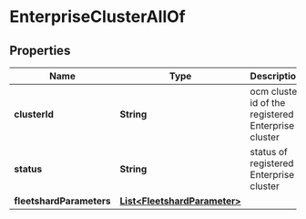 

# EnterpriseClusterAllOf


## Properties

Name | Type | Description | Notes
------------ | ------------- | ------------- | -------------
**clusterId** | **String** | ocm cluster id of the registered Enterprise cluster |  [optional]
**status** | **String** | status of registered Enterprise cluster |  [optional]
**fleetshardParameters** | [**List&lt;FleetshardParameter&gt;**](FleetshardParameter.md) |  |  [optional]



